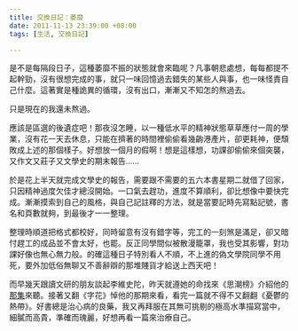 ```yaml
---
title: 交換日記：萎靡
date: 2011-11-13 23:39:00 +08:00
tags: [生活, 交換日記]

---
```


是不是每隔段日子，這種萎靡不振的狀態就會來臨呢？凡事朝悲處想，每每都提不起幹勁，沒有很想完成的事，就只一味回憶過去錯失的某些人與事，也一味怪責自己什麼。這著實是種詭異的循環，沒有出口，漸漸又不知怎的熬過去。  
  
只是現在的我還未熬過。  
  
應該是區選的後遺症吧！那夜沒怎睡，以一種低水平的精神狀態草草應付一周的學業，沒有花一天去休息，只能在擠著的時間裡偷偷看幾齣港產片，卻更耗神，便頹敗成上述的那個樣子。好想放一個月的假啊！想是這樣想，功課卻偷偷來個突襲，又作文又莊子又文學史的期末報告……  
  
於是花上半天就完成文學史的報告，需要跟不需要的五六本書星期二就借了回家，只因精神過度欠佳才總沒開始。一口氣去趕功，進度不算順利，卻比想像中要快完成。漸漸摸索到自己的風格，與自己記註釋的方法，就是當要記時先寫點記號，書名和頁數就夠，到最後才一一整理。  
  
整理時順道把格式都校好，同時留意有沒有錯字等，完工的一刻煞是滿足，卻又暗忖趕工的成品並不會太好，也罷。反正同學間似被散漫籠罩，我也受其影響，對功課好像也無心無力般。的確這種日子特別看人不順，不上進的偽文學院同學不用死，要外加低俗無聊又不善辭辯的那堆賤貨才給送上西天吧！  
  
而早幾天跟讀文研的朋友談起李維史陀，昨天就遵她的命找來《思潮榜》介紹他的[那集](//youtu.be/VMaruqYPDzc)來聽。接著又翻《字花》悼他的那期來看，看完一篇就不得不又翻翻《憂鬱的熱帶》。好書總是治心病的良藥，我又再拜服在其無可挑剔的極高水準描寫當中，細膩而高貴，準確而瑰麗，好想再看一篇來治療自己。
